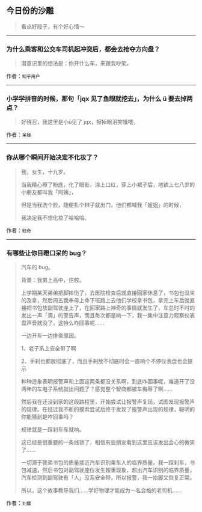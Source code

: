 ## 今日份的沙雕

> 看点好段子，有个好心情～


 
---

### 为什么乘客和公交车司机起冲突后，都会去抢夺方向盘？

> 潜意识里的想法是：你开什么车，来跟我吵架。


作者：`知乎用户`

---

### 小学学拼音的时候，那句「jqx 见了鱼眼就挖去」，为什么 ü 要去掉两点？

> 好残忍，我这里是小ü见了 jqx，擦掉眼泪笑嘻嘻。


作者：`呆蛙`

---

### 你从哪个瞬间开始决定不化妆了？

> 我，女生，十九岁。
> 
> 当我精心擦了粉底，化了眼影，涂上口红，穿上小裙子后，地铁上七八岁的小朋友都叫我「阿姨」，
> 
> 但是当我洗个脸，随便扎个辫子就出门，他们都喊我「姐姐」的时候，
> 
> 我决定我不想化妆了哈哈哈。


作者：`轻舟`

---

### 有哪些让你目瞪口呆的 bug？

> 汽车的 bug。
> 
> 背景：我弟上高中，住校。
> 
> 上学期某天弟弟把脚摔伤了，去医院检查后就直接回家休息了，书包也没来的及拿，然后周五我奉母上命下班路上去他们学校拿书包，拿完上车后就直接把书包放副驾驶座上了，在回家路上神奇的事情就发生了，车总时不时的发出一声「滴」的警告声，而且每次都是响一下，我一集中注意力观察仪表盘声音就没了，这特么咋回事呢……
> 
> 一边开车一边排查原因。
> 
> 1、老子系上安全带了啊
> 
> 2、手刹也都放彻底了，而且手刹放不彻底时会一直响个不停仪表盘也会提示
> 
> 种种迹象表明报警声和上面这两条都没关系啊，到底咋回事呢，难道开了没两年的车电子系统就出问题了？感觉整个智商都被车侮辱了啊……
> 
> 然后我在还没到家的这段路程里，开始尝试让报警声复现，试图发现报警声的规律。在经过我不断的摸索尝试后终于发现了报警声出现的规律，聪明的你能猜到是咋回事吗？
> 
> 规律就是一踩刹车车就响。
> 
> 这已经是很重要的一条线锁了，相信有些朋友看到这里应该发出会心的微笑了……
> 
> 一切源于我弟书包的质量接近汽车识别乘车人的临界质量，我一踩刹车，书包减速，然后书包对副驾驶座位发生超重现象，超出汽车识别的临界质量，汽车检测到副驾驶有「人」没系安全带，所以报警，我一抬脚又恢复正常。
> 
> 所以，这个故事教导我们……学好物理才能成为一名合格的老司机……


作者：`刘晨`